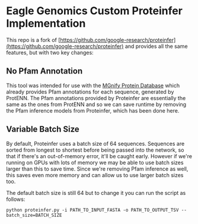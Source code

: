 # Eagle Genomics Custom Proteinfer Implementation

This repo is a fork of [https://github.com/google-research/proteinfer](https://github.com/google-research/proteinfer) and provides all the same features, but with two key changes:

## No Pfam Annotation

This tool was intended for use with the [MGnify Protein Database](http://ftp.ebi.ac.uk/pub/databases/metagenomics/peptide_database/current_release/README.txt) which already provides Pfam annotations for each sequence, generated by ProtENN. The Pfam annotations provided by Proteinfer are essentially the same as the ones from ProtENN and so we can save runtime by removing the Pfam inference models from Proteinfer, which has been done here.

## Variable Batch Size

By default, Proteinfer uses a batch size of 64 sequences. Sequences are sorted from longest to shortest before being passed into the network, so that if there's an out-of-memory error, it'll be caught early. However if we're running on GPUs with lots of memory we may be able to use batch sizes larger than this to save time. Since we're removing Pfam inference as well, this saves even more memory and can allow us to use larger batch sizes too.

The default batch size is still 64 but to change it you can run the script as follows:

`python proteinfer.py -i PATH_TO_INPUT_FASTA -o PATH_TO_OUTPUT_TSV --batch_size=BATCH_SIZE`
